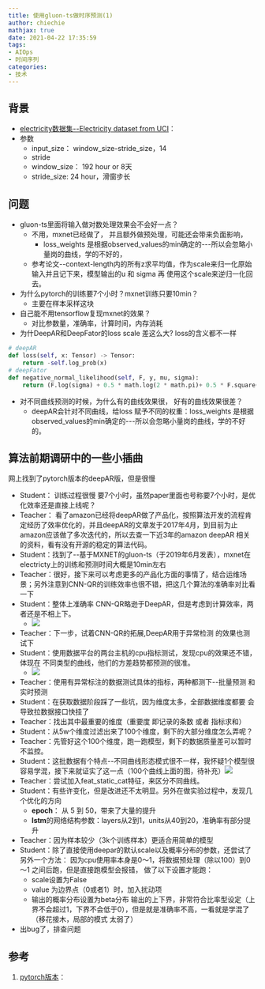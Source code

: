 ```yaml
---
title: 使用gluon-ts做时序预测(1)
author: chiechie
mathjax: true
date: 2021-04-22 17:35:59
tags: 
- AIOps
- 时间序列
categories:
- 技术
---
```


## 背景

- [electricity数据集--Electricity dataset from UCI](https://archive.ics.uci.edu/ml/datasets/ElectricityLoadDiagrams20112014)： 
- 参数
    - input_size： window_size-stride_size，14
    - stride
    - window_size： 192 hour or 8天
    - stride_size:  24 hour，滑窗步长
  
## 问题

- gluon-ts里面将输入做对数处理效果会不会好一点？
    - 不用，mxnet已经做了， 并且额外做预处理，可能还会带来负面影响，
        - loss_weights 是根据observed_values的min确定的---所以会忽略小量岗的曲线，学的不好的，
    - 参考论文--context-length内的所有z求平均值，作为scale来归一化原始输入并且记下来，模型输出的u 和 sigma 再 使用这个scale来逆归一化回去。
- 为什么pytorch的训练要7个小时？mxnet训练只要10min？
    - 主要在样本采样这块
- 自己能不用tensorflow复现mxnet的效果？
    - 对比参数量，准确率，计算时间，内存消耗
- 为什DeepAR和DeepFator的loss scale 差这么大? loss的含义都不一样

```python
# deepAR
def loss(self, x: Tensor) -> Tensor:
	return -self.log_prob(x)
# deepFator
def negative_normal_likelihood(self, F, y, mu, sigma):
    return (F.log(sigma) + 0.5 * math.log(2 * math.pi)+ 0.5 * F.square((y - mu) / sigma))
```
- 对不同曲线预测的时候，为什么有的曲线效果很， 好有的曲线效果很差？
    - deepAR会针对不同曲线，给loss 赋予不同的权重：loss_weights 是根据observed_values的min确定的---所以会忽略小量岗的曲线，学的不好的。
  
## 算法前期调研中的一些小插曲

网上找到了pytorch版本的deepAR版，但是很慢

- Student： 训练过程很慢 要7个小时，虽然paper里面也号称要7个小时，是优化效率还是直接上线呢？
- Teacher： 看了amazon已经将deepAR做了产品化，按照算法开发的流程肯定经历了效率优化的，并且deepAR的文章发于2017年4月，到目前为止amazon应该做了多次迭代的，所以去查一下近3年的amazon deepAR 相关的资料，看有没有开源的稳定的算法代码。
- Student：找到了--基于MXNET的gluon-ts（于2019年6月发表），mxnet在electricty上的训练和预测时间大概是10min左右
- Teacher：很好，接下来可以考虑更多的产品化方面的事情了，结合运维场景；另外注意到CNN-QR的训练效率也很不错，把这几个算法的准确率对比看一下
- Student：整体上准确率 CNN-QR略逊于DeepAR，但是考虑到计算效率，两者还是不相上下。
    - ![](https://firebasestorage.googleapis.com/v0/b/firescript-577a2.appspot.com/o/imgs%2Fapp%2Frf_learning%2FUD6-nafIsi.png?alt=media&token=a359d00d-bde2-41b2-bb96-d9222cb4514c)
- Teacher：下一步，试着CNN-QR的拓展,DeepAR用于异常检测 的效果也测试下
- Student：使用数据平台的两台主机的cpu指标测试，发现cpu的效果还不错，体现在 不同类型的曲线，他们的方差趋势都预测的很准。
    - ![](https://firebasestorage.googleapis.com/v0/b/firescript-577a2.appspot.com/o/imgs%2Fapp%2Frf_learning%2FxofMTtcgaV.png?alt=media&token=26cd83f2-717e-4c9c-8a93-da589dcfe63d)
- Teacher：使用有异常标注的数据测试具体的指标，两种都测下--批量预测 和 实时预测
- Student：在获取数据阶段踩了一些坑，因为维度太多，全部数据维度都要 会导致拉数据接口快挂了
- Teacher：找出其中最重要的维度（重要度 即记录的条数 或者 指标求和）
- Student：从5w个维度过滤出来了100个维度，剩下的大部分维度怎么弄呢？
- Teacher：先管好这个100个维度，跑一跑模型，剩下的数据质量差可以暂时不监控。
- Student：这批数据有个特点--不同曲线形态模式很不一样，我怀疑1个模型很容易学混，接下来就证实了这一点（100个曲线上面的图，待补充）![](https://firebasestorage.googleapis.com/v0/b/firescript-577a2.appspot.com/o/imgs%2Fapp%2Frf_learning%2FHF_Qc1aO1g.png?alt=media&token=3591cf24-bfdf-44b7-894b-ba03652522f1)
- Teacher：尝试加入feat_static_cat特征，来区分不同曲线。
- Student：有些许变化，但是改进还不太明显。另外在做实验过程中，发现几个优化的方向
    - **epoch**： 从 5 到 50，带来了大量的提升
    - **lstm**的网络结构参数：layers从2到1，units从40到20，准确率有部分提升
- Teacher：因为样本较少（3k个训练样本）更适合用简单的模型
- Student：除了直接使用deepar的默认scale以及概率分布的参数，还尝试了另外一个方法： 因为cpu使用率本身是0～1，将数据预处理（除以100）到0～1 之间后跑，但是直接跑模型会报错， 做了以下设置才能跑：
    - scale设置为False
    - value 为边界点（0或者1）时，加入扰动项
    - 输出的概率分布设置为beta分布
    输出的上下界，非常符合比率型设定（上界不会超过1，下界不会低于0），但是就是准确率不高，一看就是学混了（移花接木，局部的模式 太弱了）
- 出bug了，排查问题



## 参考

1. [pytorch版本](https://github.com/zhykoties/TimeSeries)：
